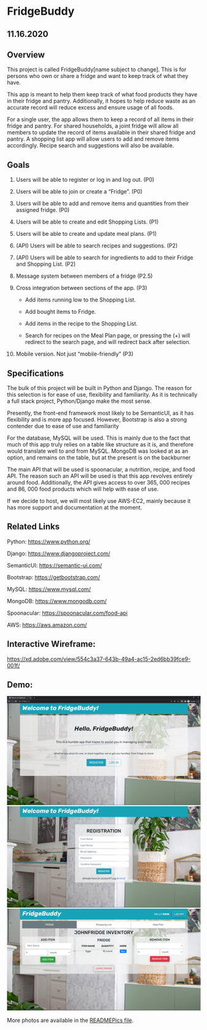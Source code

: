 # FridgeBuddy
## 11.16.2020

## Overview
  This project is called FridgeBuddy[name subject to change]. This is for persons who own or share a fridge and want to keep track of what they have.
  
  This app is meant to help them keep track of what food products they have in their fridge and pantry. Additionally, it hopes to help reduce waste as an accurate record will reduce excess and ensure usage of all foods. 
  
  For a single user, the app allows them to keep a record of all items in their fridge and pantry. For shared households, a joint fridge will allow all members to update the record of items available in their shared fridge and pantry. A shopping list app will allow users to add and remove items accordingly. Recipe search and suggestions will also be available.

## Goals
  1. Users will be able to register or log in and log out. (P0)
  
  2. Users will be able to join or create a “Fridge”. (P0)
  
  3. Users will be able to add and remove items and quantities from their assigned fridge. (P0)
  
  4. Users will be able to create and edit Shopping Lists. (P1)
  
  5. Users will be able to create and update meal plans. (P1)
  
  6. (API) Users will be able to search recipes and suggestions. (P2)
  
  7. (API) Users will be able to search for ingredients to add to their Fridge and Shopping List. (P2)
  
  8. Message system between members of a fridge (P2.5)
  
  9. Cross integration between sections of the app. (P3)
  
     - Add items running low to the Shopping List.
  
     - Add bought items to Fridge.
  
     - Add items in the recipe to the Shopping List.
  
     - Search for recipes on the Meal Plan page, or pressing the (+) will redirect to the search page, and will redirect back after selection.
  
  10. Mobile version. Not just “mobile-friendly” (P3)

## Specifications
  The bulk of this project will be built in Python and Django. The reason for this selection is for ease of use, flexibility and familiarity. As it is technically a full stack project, Python/Django make the most sense.
  
  Presently, the front-end framework most likely to be SemanticUI, as it has flexibility and is more app focused. However, Bootstrap is also a strong contender due to ease of use and familiarity
  
  For the database, MySQL will be used. This is mainly due to the fact that much of this app truly relies on a table like structure as it is, and therefore would translate well to and from MySQL. MongoDB was looked at as an option, and remains on the table, but at the present is on the backburner
  
  The main API that will be used is spoonacular, a nutrition, recipe, and food API. The reason such an API will be used is that this app revolves entirely around food. Additionally, the API gives access to over 365, 000 recipes and 86, 000 food products which will help with ease of use.
  
  If we decide to host, we will most likely use AWS-EC2, mainly because it has more support and documentation at the moment.

## Related Links
  Python: https://www.python.org/
  
  Django: https://www.djangoproject.com/
  
  SemanticUI: https://semantic-ui.com/
  
  Bootstrap: https://getbootstrap.com/
  
  MySQL: https://www.mysql.com/
  
  MongoDB: https://www.mongodb.com/
  
  Spoonacular: https://spoonacular.com/food-api
  
  AWS: https://aws.amazon.com/

## Interactive Wireframe: 
  https://xd.adobe.com/view/554c3a37-643b-49a4-ac15-2ed6bb39fce9-001f/


## Demo:
  ![Welcome](READMEPics/Welcome.PNG "Welcome Page")
  ![Registration](READMEPics/Registration.PNG "Registration")
  ![FridgeView](READMEPics/FridgeView.PNG "Fridge View")
  
  More photos are available in the [READMEPics file](/READMEPics).
